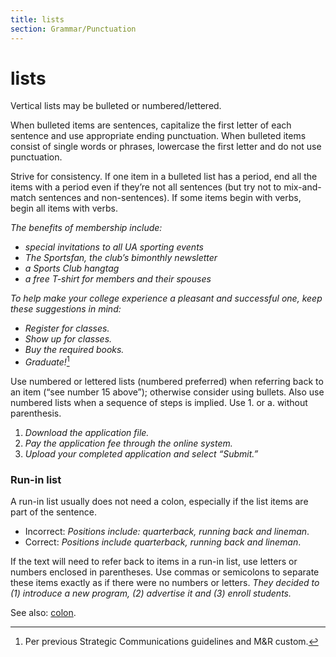 ```yaml
---
title: lists
section: Grammar/Punctuation
---
```

# lists

Vertical lists may be bulleted or numbered/lettered.

When bulleted items are sentences, capitalize the first letter of each sentence and use appropriate ending punctuation. When bulleted items consist of single words or phrases, lowercase the first letter and do not use punctuation.

Strive for consistency. If one item in a bulleted list has a period, end all the items with a period even if they’re not all sentences (but try not to mix-and-match sentences and non-sentences). If some items begin with verbs, begin all items with verbs.

_The benefits of membership include:_

*   _special invitations to all UA sporting events_
*   _The Sportsfan, the club’s bimonthly newsletter_
*   _a Sports Club hangtag_
*   _a free T-shirt for members and their spouses_

_To help make your college experience a pleasant and successful one, keep these suggestions in mind:_

*   _Register for classes._
*   _Show up for classes._
*   _Buy the required books._
*   _Graduate!_[^15]

Use numbered or lettered lists (numbered preferred) when referring back to an item (“see number 15 above”); otherwise consider using bullets. Also use numbered lists when a sequence of steps is implied. Use 1. or a. without parenthesis.

1.  _Download the application file._
2.  _Pay the application fee through the online system._
3.  _Upload your completed application and select “Submit.”_

### Run-in list
 A run-in list usually does not need a colon, especially if the list items are part of the sentence.

*   Incorrect: _Positions include: quarterback, running back and lineman_.
*   Correct: _Positions include quarterback, running back and lineman_.

If the text will need to refer back to items in a run-in list, use letters or numbers enclosed in parentheses. Use commas or semicolons to separate these items exactly as if there were no numbers or letters. _They decided to (1) introduce a new program, (2) advertise it and (3) enroll students._

See also: [colon](../colon).

[^15]: Per previous Strategic Communications guidelines and M&R custom.